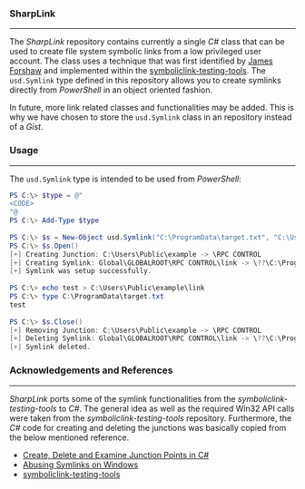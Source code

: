 ### SharpLink

----

The *SharpLink* repository contains currently a single *C#* class that can be used to
create file system symbolic links from a low privileged user account. The class uses
a technique that was first identified by [James Forshaw](https://twitter.com/tiraniddo)
and implemented within the [symboliclink-testing-tools](https://github.com/googleprojectzero/symboliclink-testing-tools).
The ``usd.Symlink`` type defined in this repository allows you to create symlinks directly
from *PowerShell* in an object oriented fashion.

In future, more link related classes and functionalities may be added. This is why we have
chosen to store the ``usd.Symlink`` class in an repository instead of a *Gist*.


### Usage

----

The ``usd.Symlink`` type is intended to be used from *PowerShell*:

```powershell
PS C:\> $type = @"
<CODE>
"@
PS C:\> Add-Type $type
                                                                                                 
PS C:\> $s = New-Object usd.Symlink("C:\ProgramData\target.txt", "C:\Users\Public\example\link")
PS C:\> $s.Open()
[+] Creating Junction: C:\Users\Public\example -> \RPC CONTROL
[+] Creating Symlink: Global\GLOBALROOT\RPC CONTROL\link -> \??\C:\ProgramData\target.txt
[+] Symlink was setup successfully.
                                                                                                 
PS C:\> echo test > C:\Users\Public\example\link
PS C:\> type C:\ProgramData\target.txt
test
                                                                                                 
PS C:\> $s.Close()
[+] Removing Junction: C:\Users\Public\example -> \RPC CONTROL
[+] Deleting Symlink: Global\GLOBALROOT\RPC CONTROL\link -> \??\C:\ProgramData\target.txt
[+] Symlink deleted.
```


### Acknowledgements and References

----

*SharpLink* ports some of the symlink functionalities from the *symboliclink-testing-tools* to *C#*.
The general idea as well as the required Win32 API calls were taken from the *symboliclink-testing-tools*
repository. Furthermore, the *C#* code for creating and deleting the junctions was basically copied from
the below mentioned reference.

* [Create, Delete and Examine Junction Points in C#](https://gist.github.com/LGM-AdrianHum/260bc9ab3c4cd49bc8617a2abe84ca74)
* [Abusing Symlinks on Windows](https://de.slideshare.net/OWASPdelhi/abusing-symlinks-on-windows)
* [symboliclink-testing-tools](https://github.com/googleprojectzero/symboliclink-testing-tools)
